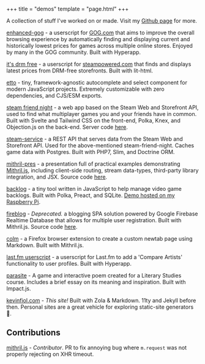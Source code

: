 +++
title = "demos"
template = "page.html"
+++

A collection of stuff I've worked on or made. Visit my [Github page](https://github.com/kevinfiol) for more.

[enhanced-gog](https://github.com/kevinfiol/enhanced-gog) - a userscript for [GOG.com](https://gog.com) that aims to improve the overall browsing experience by automatically finding and displaying current and historically lowest prices for games across multiple online stores. Enjoyed by many in the GOG community. Built with Hyperapp.

[it's drm free](https://github.com/kevinfiol/its-drm-free) - a userscript for [steampowered.com](https://steampowered.com) that finds and displays latest prices from DRM-free storefronts. Built with lit-html.

[etto](https://github.com/kevinfiol/etto) - tiny, framework-agnostic autocomplete and select component for modern JavaScript projects. Extremely customizable with zero dependencies, and CJS/ESM exports.

[steam friend night](https://sfn.now.sh) - a web app based on the Steam Web and Storefront API, used to find what multiplayer games you and your friends have in common. Built with Svelte and Tailwind CSS on the front-end, Polka, Knex, and Objection.js on the back-end. Server code [here](https://github.com/kevinfiol/sfn-server).

[steam-service](https://github.com/kevinfiol/steam-service) - a REST API that serves data from the Steam Web and Storefront API. Used for the above-mentioned steam-friend-night. Caches game data with Postgres. Built with PHP7, Slim, and Doctrine ORM.

[mithril-pres](https://mithril.netlify.app/) - a presentation full of practical examples demonstrating [Mithril.js](https://mithril.js.org), including client-side routing, stream data-types, third-party library integration, and JSX. Source code [here](https://github.com/kevinfiol/mithril-pres).

[backlog](https://github.com/kevinfiol/backlog) - a tiny tool written in JavaScript to help manage video game backlogs. Built with Polka, Preact, and SQLite. [Demo hosted on my Raspberry Pi](https://backlog.sheev.net/).

[fireblog](https://fireblog.now.sh/) - *Deprecated.* a blogging SPA solution powered by Google Firebase Realtime Database that allows for multiple user registration. Built with Mithril.js. Source code [here](https://github.com/kevinfiol/fireblog).

[colm](https://addons.mozilla.org/en-US/firefox/addon/colm/) - a Firefox browser extension to create a custom newtab page using Markdown. Built with Mithril.js.

[last.fm userscript](https://gitlab.com/kevinfiol/lastfm-artists-userscript) - a userscript for Last.fm to add a 'Compare Artists' functionality to user profiles. Built with Hyperapp.

[parasite](https://keb.itch.io/parasite) - A game and interactive poem created for a Literary Studies course. Includes a brief essay on its meaning and inspiration. Built with Impact.js.

[kevinfiol.com](https://github.com/kevinfiol/kevinfiol.com) - *This site!* Built with Zola & Markdown. 11ty and Jekyll before then. Personal sites are a great vehicle for exploring static-site generators 🙂.

## Contributions

[mithril.js](https://github.com/MithrilJS/mithril.js) - *Contributor*. PR to fix annoying bug where `m.request` was not properly rejecting on XHR timeout.
